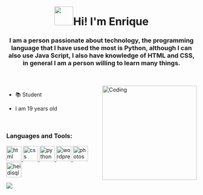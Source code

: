 
<h1 align="center"> <img src="https://cdn-icons-png.flaticon.com/512/2866/2866069.png" width="50" height="50" />Hi! I'm Enrique</h1>
<h3 align="center">I am a person passionate about technology, the programming language that I have used the most is Python, although I can also use Java Script, I also have knowledge of HTML and CSS, in general I am a person willing to learn many things.</h3>
<br>
<br>
<img align="right" alt="Coding" width="250" src="https://media2.giphy.com/media/v1.Y2lkPTc5MGI3NjExMDRhOHRzODhkOXYxbGUxN2Q1dGxxd2Z4a29jaGZsdjhqcTJxYmllOSZlcD12MV9pbnRlcm5hbF9naWZfYnlfaWQmY3Q9Zw/etjjDkzmBbsLS/giphy.gif">

- 📚 Student

- I am 19 years old

  <br>

<p align="left">
</p>

<h3 align="left">Languages and Tools:</h3>
<p align="left">
  <a href="https://www.w3schools.com/html/" target="_blank" rel="noreferrer"> 
      <img src="https://cdn.jsdelivr.net/gh/devicons/devicon/icons/html5/html5-original.svg" alt="html" heigth="40" width="40" />
  </a> 
   <a href="https://www.w3.org/css/" target="_blank" rel="noreferrer">
      <img src="https://cdn.jsdelivr.net/gh/devicons/devicon/icons/css3/css3-original.svg" alt="css" heigth="40" width="40"  />
  </a> 
  <a href="https://www.python.org/" target="_blank" rel="noreferrer">
      <img src="https://upload.wikimedia.org/wikipedia/commons/thumb/c/c3/Python-logo-notext.svg/1869px-Python-logo-notext.svg.png" alt="python" width="40" height="40" />
  </a>
  <a href="https://wordpress.org/" target="_blank" rel="noreferrer">
      <img src="https://cdn.jsdelivr.net/gh/devicons/devicon@latest/icons/wordpress/wordpress-plain-wordmark.svg" alt="wordpress" width="40" height="40" />
  </a>
  <a href="https://www.adobe.com/la/products/photoshop.html" target="_blank" rel="noreferrer">
    <img src="https://cdn.jsdelivr.net/gh/devicons/devicon@latest/icons/photoshop/photoshop-original.svg" alt="photoshop" width="40" height="40">
  </a>
  <a href="https://www.heidisql.com/" target="_blank" rel="noreferrer">
    <img src="https://upload.wikimedia.org/wikipedia/commons/3/32/HeidiSQL_logo_image.png" alt="heidisql" width="40" height="40">
  </a>
  </p>
<img src="https://www.gifsanimados.org/data/media/562/linea-imagen-animada-0031.gif" />
